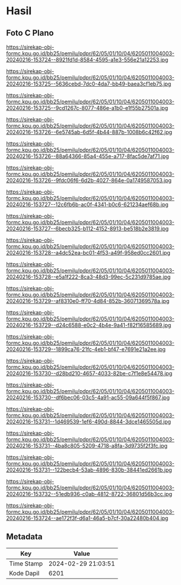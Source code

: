 # Hasil

## Foto C Plano

https://sirekap-obj-formc.kpu.go.id/bb25/pemilu/pdpr/62/05/01/10/04/6205011004003-20240216-153724--8921fd1d-8584-4595-a1e3-556e21a12253.jpg

https://sirekap-obj-formc.kpu.go.id/bb25/pemilu/pdpr/62/05/01/10/04/6205011004003-20240216-153725--5636cebd-7dc0-4da7-bb49-baea3cf1eb75.jpg

https://sirekap-obj-formc.kpu.go.id/bb25/pemilu/pdpr/62/05/01/10/04/6205011004003-20240216-153725--9cd1267c-8077-486e-a1b0-e1f55b27501a.jpg

https://sirekap-obj-formc.kpu.go.id/bb25/pemilu/pdpr/62/05/01/10/04/6205011004003-20240216-153726--6e5745ab-6d5f-4b44-887b-1008b6c42f62.jpg

https://sirekap-obj-formc.kpu.go.id/bb25/pemilu/pdpr/62/05/01/10/04/6205011004003-20240216-153726--88a64366-85a4-455e-a717-8fac5de7af71.jpg

https://sirekap-obj-formc.kpu.go.id/bb25/pemilu/pdpr/62/05/01/10/04/6205011004003-20240216-153726--9fdc06f6-6d2b-4027-864e-0a1749587053.jpg

https://sirekap-obj-formc.kpu.go.id/bb25/pemilu/pdpr/62/05/01/10/04/6205011004003-20240216-153727--12c6fb6b-ac0f-4341-b0c6-621234aef68b.jpg

https://sirekap-obj-formc.kpu.go.id/bb25/pemilu/pdpr/62/05/01/10/04/6205011004003-20240216-153727--6becb325-b112-4152-8913-be518b2e3819.jpg

https://sirekap-obj-formc.kpu.go.id/bb25/pemilu/pdpr/62/05/01/10/04/6205011004003-20240216-153728--a4dc52ea-bc01-4f53-a49f-958ed0cc2601.jpg

https://sirekap-obj-formc.kpu.go.id/bb25/pemilu/pdpr/62/05/01/10/04/6205011004003-20240216-153728--e5a1f222-8ca3-48d3-99ec-5c231d9785ae.jpg

https://sirekap-obj-formc.kpu.go.id/bb25/pemilu/pdpr/62/05/01/10/04/6205011004003-20240216-153729--af8310e0-ff70-4d84-852b-36071369578a.jpg

https://sirekap-obj-formc.kpu.go.id/bb25/pemilu/pdpr/62/05/01/10/04/6205011004003-20240216-153729--d24c6588-e0c2-4b4e-9a41-f82f16585689.jpg

https://sirekap-obj-formc.kpu.go.id/bb25/pemilu/pdpr/62/05/01/10/04/6205011004003-20240216-153729--1899ca76-21fc-4eb1-bf47-e7691e21a2ee.jpg

https://sirekap-obj-formc.kpu.go.id/bb25/pemilu/pdpr/62/05/01/10/04/6205011004003-20240216-153730--d28bd210-4657-4033-82be-c7f1e8e54478.jpg

https://sirekap-obj-formc.kpu.go.id/bb25/pemilu/pdpr/62/05/01/10/04/6205011004003-20240216-153730--df6bec06-03c5-4a91-ac55-09a644f5f867.jpg

https://sirekap-obj-formc.kpu.go.id/bb25/pemilu/pdpr/62/05/01/10/04/6205011004003-20240216-153731--1d469539-1ef6-490d-8844-3dce1465505d.jpg

https://sirekap-obj-formc.kpu.go.id/bb25/pemilu/pdpr/62/05/01/10/04/6205011004003-20240216-153731--4ba8c805-5209-4718-a8fa-3d9735f2f3fc.jpg

https://sirekap-obj-formc.kpu.go.id/bb25/pemilu/pdpr/62/05/01/10/04/6205011004003-20240216-153731--122becb4-53ab-4896-830b-38441ed2661b.jpg

https://sirekap-obj-formc.kpu.go.id/bb25/pemilu/pdpr/62/05/01/10/04/6205011004003-20240216-153732--51edb936-c0ab-4812-8722-36801d56b3cc.jpg

https://sirekap-obj-formc.kpu.go.id/bb25/pemilu/pdpr/62/05/01/10/04/6205011004003-20240216-153724--ae172f3f-d6a1-46a5-b7cf-30a22480b404.jpg


## Metadata

| Key        | Value               |
| ---------- | ------------------- |
| Time Stamp | 2024-02-29 21:03:51 |
| Kode Dapil | 6201                |




